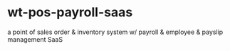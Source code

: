 # wt-pos-payroll-saas
a point of sales order & inventory system w/ payroll & employee & payslip management SaaS
